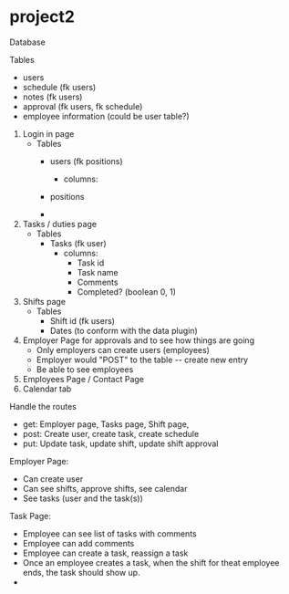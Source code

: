 # project2
Database

Tables
- users
- schedule (fk users)
- notes (fk users)   
- approval (fk users, fk schedule) 
- employee information (could be user table?)


1. Login in page
    - Tables
        - users (fk positions)
            - columns:

        - positions
        -  
2. Tasks / duties page
    - Tables
        - Tasks (fk user)
            - columns:
                - Task id
                - Task name
                - Comments
                - Completed? (boolean 0, 1)
3. Shifts page
    - Tables
        - Shift id (fk users)
        - Dates (to conform with the data plugin)
4. Employer Page for approvals and to see how things are going
    - Only employers can create users (employees)
    - Employer would "POST" to the table -- create new entry
    - Be able to see employees
5. Employees Page / Contact Page
6. Calendar tab


Handle the routes
- get: Employer page, Tasks page, Shift page, 
- post: Create user, create task, create schedule 
- put: Update task, update shift, update shift approval


Employer Page:
- Can create user
- Can see shifts, approve shifts, see calendar
- See tasks (user and the task(s))

Task Page:
- Employee can see list of tasks with comments
- Employee can add comments
- Employee can create a task, reassign a task
- Once an employee creates a task, when the shift for theat employee ends, the task should show up. 
- 